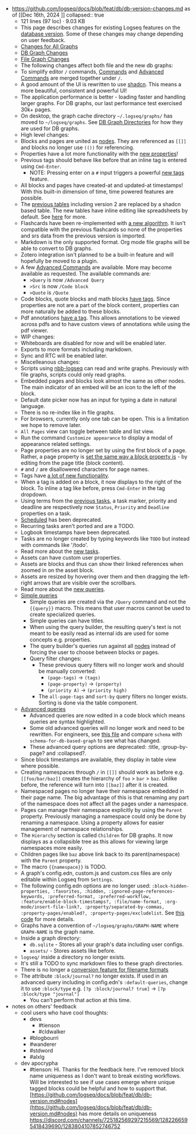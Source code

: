 - https://github.com/logseq/docs/blob/feat/db/db-version-changes.md as of [[Dec 16th, 2024 ]]
  collapsed:: true
	- 121 lines (97 loc) · 9.03 KB
	- This page describes changes for existing Logseq features on the [database version](https://github.com/logseq/logseq/pull/9858). Some of these changes may change depending on user feedback.
	- [Changes for All Graphs](https://github.com/logseq/docs/blob/feat/db/db-version-changes.md#changes-for-all-graphs)
	- [DB Graph Changes](https://github.com/logseq/docs/blob/feat/db/db-version-changes.md#db-graph-changes)
	- [File Graph Changes](https://github.com/logseq/docs/blob/feat/db/db-version-changes.md#file-graph-changes)
	- The following changes affect both file and the new db graphs:
	- To simplify editor `/` commands, [Commands](https://docs.logseq.com/#/page/commands) and [Advanced Commands](https://docs.logseq.com/#/page/advanced%20commands) are merged together under `/`.
	- A good amount of the UI is rewritten to use [shadcn](https://github.com/shadcn-ui/ui). This means a more beautiful, consistent and powerful UI!
	- The application performance is better - loading faster and handling larger graphs. For DB graphs, our last performance test exercised 30k+ pages.
	- On desktop, the graph cache directory `~/.logseq/graphs/` has moved to `~/logseq/graphs`. See [DB Graph Directories](https://github.com/logseq/docs/blob/feat/db/db-version-changes.md#db-graph-directories) for how they are used for DB graphs.
	- High level changes:
	- Blocks and pages are united as [nodes](https://github.com/logseq/docs/blob/feat/db/db-version.md#nodes). They are referenced as `[[]]` and blocks no longer use `(())` for referencing.
	- Properties have a lot more functionality with the [new properties](https://github.com/logseq/docs/blob/feat/db/db-version.md#properties)!
	- Previous tags should behave like before that an inline tag is entered using `Cmd-Enter`.
		- NOTE: Pressing enter on a `#` input triggers a powerful [new tags](https://github.com/logseq/docs/blob/feat/db/db-version.md#new-tags) feature.
	- All blocks and pages have created-at and updated-at timestamps! With this built-in dimension of time, time powered features are possible.
	- The [previous tables](https://docs.logseq.com/#/page/tables) including version 2 are replaced by a shadcn based table. The new tables have inline editing like spreadsheets by default. See [here](https://github.com/logseq/docs/blob/feat/db/db-version.md#tables) for more.
	- Flashcards have been re-implemented with [a new algorithm](https://github.com/open-spaced-repetition/free-spaced-repetition-scheduler). It isn't compatible with the previous flashcards so none of the properties and srs data from the previous version is imported.
	- Markdown is the only supported format. Org mode file graphs will be able to convert to DB graphs.
	- Zotero integration isn't planned to be a built-in feature and will hopefully be moved to a plugin.
	- A few [Advanced Commands](https://docs.logseq.com/#/page/advanced%20commands) are available. More may become available as requested. The available commands are:
		- `>Query` is now `/Advanced Query`
		- `>Src` is now `/Code block`
		- `>Quote` is `/Quote`
	- Code blocks, quote blocks and math blocks [have tags](https://github.com/logseq/docs/blob/feat/db/db-version.md#more-new-tags). Since properties are not are a part of the block content, properties can more naturally be added to these blocks.
	- Pdf annotations [have a tag](https://github.com/logseq/docs/blob/feat/db/db-version.md#more-new-tags). This allows annotations to be viewed across pdfs and to have custom views of annotations while using the pdf viewer.
	- WIP changes:
	- Whiteboards are disabled for now and will be enabled later.
	- Exports to more formats including markdown.
	- Sync and RTC will be enabled later.
	- Miscelleanous changes:
	- Scripts using [nbb-logseq](https://github.com/logseq/nbb-logseq) can read and write graphs. Previously with file graphs, scripts could only read graphs.
	- Embedded pages and blocks look almost the same as other nodes. The main indicator of an embed will be an icon to the left of the block.
	- Default date picker now has an input for typing a date in natural language.
	- There is no re-index like in file graphs.
	- For browsers, currently only one tab can be open. This is a limitation we hope to remove later.
	- `All Pages` view can toggle between table and list view.
	- Run the command `Customize appearance` to display a modal of appearance related settings.
	- Page properties are no longer set by using the first block of a page. Rather, a page property is [set the same way a block property is](https://github.com/logseq/docs/blob/feat/db/db-version.md#add-and-edit-property-values) \- by editing from the page title (block content).
	- `#` and `/` are disallowered characters for page names.
	- Tags have [a lot of new functionality](https://github.com/logseq/docs/blob/feat/db/db-version.md#new-tags).
	- When a tag is added on a block, it now displays to the right of the block. To inline a tag like before, press `Cmd-Enter` in the tag dropdown.
	- Using terms from the [previous tasks](https://docs.logseq.com/#/page/tasks), a task marker, priority and deadline are respectively now `Status`, `Priority` and `Deadline` properties on a task.
	- [Scheduled](https://docs.logseq.com/#/page/tasks/block/deadline%20and%20scheduled) has been deprecated.
	- Recurring tasks aren't ported and are a TODO.
	- Logbook timestamps have been deprecated.
	- Tasks are no longer created by typing keywords like `TODO` but instead with commands like '/todo'.
	- Read more about the [new tasks](https://github.com/logseq/docs/blob/feat/db/db-version.md#tasks).
	- Assets can have custom user properties.
	- Assets are blocks and thus can show their linked references when zoomed in on the asset block.
	- Assets are resized by hovering over them and then dragging the left-right arrows that are visible over the scrollbars.
	- Read more about the [new queries](https://github.com/logseq/docs/blob/feat/db/db-version.md#queries).
	- [Simple queries](https://docs.logseq.com/#/page/queries)
		- Simple queries are created via the `/Query` command and not the `{{query}}` macro. This means that user macros cannot be used to create specialized queries.
		- Simple queries can have titles.
		- When using the query builder, the resulting query's text is not meant to be easily read as internal ids are used for some concepts e.g. properties.
		- The query builder's queries run against all [nodes](https://github.com/logseq/docs/blob/feat/db/db-version.md#nodes) instead of forcing the user to choose between blocks or pages.
		- Query filter changes:
			- These previous query filters will no longer work and should be manually converted:
				- `(page-tags)` \-> `(tags)`
				- `(page-property)` \-> `(property)`
				- `(priority A)` \-> `(priority high)`
			- The `all-page-tags` and `sort-by` query filters no longer exists. Sorting is done via the table component.
	- [Advanced queries](https://docs.logseq.com/#/page/advanced%20queries)
		- Advanced queries are now edited in a code block which means queries are syntax highlighted.
		- Some old advanced queries will no longer work and need to be rewritten. For engineers, see [this file](https://github.com/logseq/logseq/blob/feat/db/deps/db/src/logseq/db/frontend/schema.cljs) and compare `schema` with `schema-for-db-based-graph` to see what has changed.
		- These advanced query options are deprecated: :title, :group-by-page? and :collapsed?.
	- Since block timestamps are available, they display in table view where possible.
	- Creating namespaces through `/` in `[[]]` should work as before e.g. `[[foo/bar/baz]]` creates the hierarchy of `foo` \> `bar` \> `baz`. Unlike before, the reference will turn into `[[baz]]` after it is created.
	- Namespaced pages no longer have their namespace embedded in their page name. The big advantage of this is that renaming any part of the namespace does not affect all the pages under a namespace.
	- Pages can manage their namespace explicitly by using the `Parent` property. Previously managing a namespace could only be done by renaming a namespace. Using a property allows for easier management of namespace relationships.
	- The `Hierarchy` section is called `Children` for DB graphs. It now displays as a collapsible tree as this allows for viewing large namespaces more easily.
	- Children pages like `baz` above link back to its parent(namespace) with the `Parent` property.
	- The macro `{{namespace}}` is TODO.
	- A graph's config.edn, custom.js and custom.css files are only editable within Logseq from `Settings`.
	- The following config.edn options are no longer used: `:block-hidden-properties, :favorites, :hidden, :ignored-page-references-keywords, :preferred-format, :preferred-workflow, :feature/enable-block-timestamps?, :file/name-format, :org-mode/insert-file-link?, :property/separated-by-commas, :property-pages/enabled?, :property-pages/excludelist`. See [this code](https://github.com/logseq/logseq/blob/043927031e11053a837d8289e3334368e6647bea/src/main/frontend/handler/common/config%5Fedn.cljs#L89-L115) for more details.
	- Graphs have a convention of `~/logseq/graphs/GRAPH-NAME` where `GRAPH-NAME` is the graph name.
	- Inside a graph directory:
		- `db.sqlite` \- Stores all your graph's data including user configs.
		- `assets/` \- Stores assets like before.
	- `logseq/` inside a directory no longer exists.
	- It's still a TODO to sync markdown files to these graph directories.
	- There is no longer a [conversion feature for filename formats](https://docs.logseq.com/#/page/filename%20format)
	- The attribute `:block/journal?` no longer exists. If used in an advanced query including in config.edn's `:default-queries`, change it to use `:block/type` e.g. `[?p :block/journal? true]` \-> `[?p :block/type "journal"]`
		- You can’t perform that action at this time.
- notes on others' feedback
	- cool users who have cool thoughts:
		- devs
			- #tienson
			- #cldwalker
		- #blogbourri
		- #wanderer
		- #stdword
		- #alxlg
	- dev apocrypha
		- #tienson: Hi. Thanks for the feedback here. I've removed block name uniqueness as I don't want to break existing workflows. Will be interested to see if use cases emerge where unique tagged blocks could be helpful and how to support that. [https://github.com/logseq/docs/blob/feat/db/db-version.md#nodes](https://github.com/logseq/docs/blob/feat/db/db-version.md#nodes) has more details on uniqueness
		  https://discord.com/channels/725182569297215569/1282266595418439690/1283804107852746752